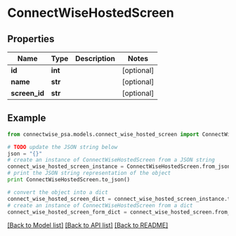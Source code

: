# ConnectWiseHostedScreen


## Properties
Name | Type | Description | Notes
------------ | ------------- | ------------- | -------------
**id** | **int** |  | [optional] 
**name** | **str** |  | [optional] 
**screen_id** | **str** |  | [optional] 

## Example

```python
from connectwise_psa.models.connect_wise_hosted_screen import ConnectWiseHostedScreen

# TODO update the JSON string below
json = "{}"
# create an instance of ConnectWiseHostedScreen from a JSON string
connect_wise_hosted_screen_instance = ConnectWiseHostedScreen.from_json(json)
# print the JSON string representation of the object
print ConnectWiseHostedScreen.to_json()

# convert the object into a dict
connect_wise_hosted_screen_dict = connect_wise_hosted_screen_instance.to_dict()
# create an instance of ConnectWiseHostedScreen from a dict
connect_wise_hosted_screen_form_dict = connect_wise_hosted_screen.from_dict(connect_wise_hosted_screen_dict)
```
[[Back to Model list]](../README.md#documentation-for-models) [[Back to API list]](../README.md#documentation-for-api-endpoints) [[Back to README]](../README.md)


